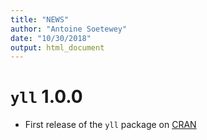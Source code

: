 ```yaml
---
title: "NEWS"
author: "Antoine Soetewey"
date: "10/30/2018"
output: html_document
---
```


# `yll` 1.0.0

* First release of the `yll` package on [CRAN](https://CRAN.R-project.org/package=yll)
